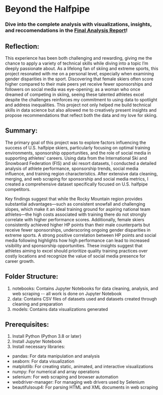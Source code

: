# Beyond the Halfpipe

### Dive into the complete analysis with visualizations, insights, and reccomendations in the [Final Analysis Report](https://www.canva.com/design/DAGU4zGElpk/wKc5LEXMjfvl60hEkwiqiw/edit?utm_content=DAGU4zGElpk&utm_campaign=designshare&utm_medium=link2&utm_source=sharebutton)!

## Reflection:
This experience has been both challenging and rewarding, giving me the chance to apply a variety of technical skills while diving into a topic I’m deeply passionate about. As a lifelong fan of skiing and extreme sports, this project resonated with me on a personal level, especially when examining gender disparities in the sport. Discovering that female skiers often score higher compared to their male peers yet receive fewer sponsorships and followers on social media was eye-opening; as a woman who once dreamed of competing in skiing, seeing these talented athletes excel despite the challenges reinforces my commitment to using data to spotlight and address inequalities. This project not only helped me build technical skills in data science but also allowed me to creatively present insights and propose recommendations that reflect both the data and my love for skiing.

## Summary:
The primary goal of this project was to explore factors influencing the success of U.S. halfpipe skiers, particularly focusing on optimal training environments, sponsorship opportunities, and the role of social media in supporting athletes' careers. Using data from the International Ski and Snowboard Federation (FIS) and  ski resort datasets, I conducted a detailed analysis of athlete performance, sponsorship trends, social media influence, and training region characteristics. After extensive data cleaning, merging, and web scraping for sponsorship and social media metrics, I created a comprehensive dataset specifically focused on U.S. halfpipe competitors.

Key findings suggest that while the Rocky Mountain region provides substantial advantages—such as consistent snowfall and challenging slopes, which make it an ideal training ground for aspiring national team athletes—the high costs associated with training there do not strongly correlate with higher performance scores. Additionally, female skiers consistently achieved higher HP points than their male counterparts but receive fewer sponsorships, underscoring ongoing gender disparities in extreme sports. A strong positive correlation between HP points and social media following highlights how high performance can lead to increased visibility and sponsorship opportunities. These insights suggest that athletes aiming to excel should prioritize quality training practices over costly locations and recognize the value of social media presence for career growth.

## Folder Structure: 
1. notebooks: Contains Jupyter Notebooks for data cleaning, analysis, and web scraping -- all work is done on Jupyter Notebook
2. data: Contains CSV files of datasets used and datasets created through cleaning and preparation
3. models: Contains data visualizations generated

## Prerequisites:
1. Install Python (Python 3.8 or later)
2. Install Jupyter Notebook 
3. Install necessary libraries:
  - pandas: For data manipulation and analysis
  - seaborn: For data visualization
  - matplotlib: For creating static, animated, and interactive visualizations
  - numpy: For numerical and array operations
  - selenium: For web scraping and browser automation
  - webdriver-manager: For managing web drivers used by Selenium
  - beautifulsoup4: For parsing HTML and XML documents in web scraping
    
